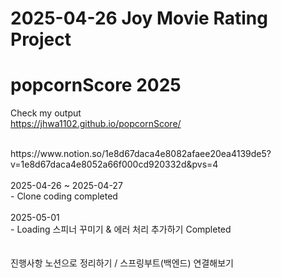# 2025-04-26 Joy Movie Rating Project
# popcornScore 2025
Check my output
<br />
https://jhwa1102.github.io/popcornScore/

<br />
https://www.notion.so/1e8d67daca4e8082afaee20ea4139de5?v=1e8d67daca4e8052a66f000cd920332d&pvs=4
<br />

<br />
2025-04-26 ~ 2025-04-27
<br />
- Clone coding completed
<br />
<br />
2025-05-01
<br />
- Loading 스피너 꾸미기 & 에러 처리 추가하기 Completed
<br />
<br />
<br />
진행사항 노션으로 정리하기 / 스프링부트(백엔드) 연결해보기 
<br />


 
